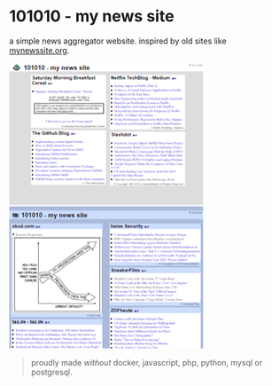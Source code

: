# 101010 - my news site

a simple news aggregator website. inspired by old sites like [mynewssite.org](https://web.archive.org/web/*/mynewssite.org).

![flat reader](./assets/./img/flat-reader.png)
![blue 101010](./assets/./img/blue-101010.png)

> proudly made *without* docker, javascript, php, python, mysql or postgresql.
